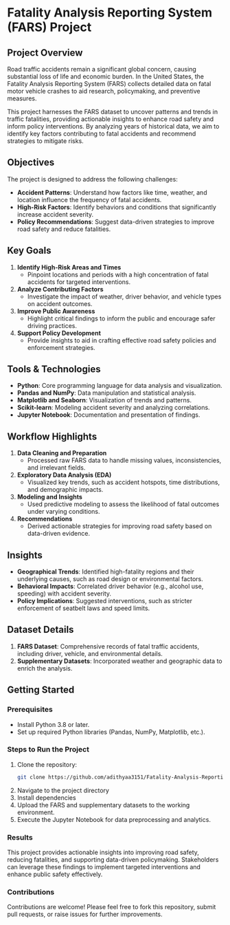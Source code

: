 # Fatality Analysis Reporting System (FARS) Project  

## Project Overview  
Road traffic accidents remain a significant global concern, causing substantial loss of life and economic burden. In the United States, the Fatality Analysis Reporting System (FARS) collects detailed data on fatal motor vehicle crashes to aid research, policymaking, and preventive measures.  

This project harnesses the FARS dataset to uncover patterns and trends in traffic fatalities, providing actionable insights to enhance road safety and inform policy interventions. By analyzing years of historical data, we aim to identify key factors contributing to fatal accidents and recommend strategies to mitigate risks.  

## Objectives  
The project is designed to address the following challenges:  
- **Accident Patterns**: Understand how factors like time, weather, and location influence the frequency of fatal accidents.  
- **High-Risk Factors**: Identify behaviors and conditions that significantly increase accident severity.  
- **Policy Recommendations**: Suggest data-driven strategies to improve road safety and reduce fatalities.  

## Key Goals  
1. **Identify High-Risk Areas and Times**  
   - Pinpoint locations and periods with a high concentration of fatal accidents for targeted interventions.  
2. **Analyze Contributing Factors**  
   - Investigate the impact of weather, driver behavior, and vehicle types on accident outcomes.  
3. **Improve Public Awareness**  
   - Highlight critical findings to inform the public and encourage safer driving practices.  
4. **Support Policy Development**  
   - Provide insights to aid in crafting effective road safety policies and enforcement strategies.  

## Tools & Technologies  
- **Python**: Core programming language for data analysis and visualization.  
- **Pandas and NumPy**: Data manipulation and statistical analysis.  
- **Matplotlib and Seaborn**: Visualization of trends and patterns.  
- **Scikit-learn**: Modeling accident severity and analyzing correlations.  
- **Jupyter Notebook**: Documentation and presentation of findings.  

## Workflow Highlights  
1. **Data Cleaning and Preparation**  
   - Processed raw FARS data to handle missing values, inconsistencies, and irrelevant fields.  
2. **Exploratory Data Analysis (EDA)**  
   - Visualized key trends, such as accident hotspots, time distributions, and demographic impacts.  
3. **Modeling and Insights**  
   - Used predictive modeling to assess the likelihood of fatal outcomes under varying conditions.  
4. **Recommendations**  
   - Derived actionable strategies for improving road safety based on data-driven evidence.  

## Insights  
- **Geographical Trends**: Identified high-fatality regions and their underlying causes, such as road design or environmental factors.  
- **Behavioral Impacts**: Correlated driver behavior (e.g., alcohol use, speeding) with accident severity.  
- **Policy Implications**: Suggested interventions, such as stricter enforcement of seatbelt laws and speed limits.  

## Dataset Details  
1. **FARS Dataset**: Comprehensive records of fatal traffic accidents, including driver, vehicle, and environmental details.  
2. **Supplementary Datasets**: Incorporated weather and geographic data to enrich the analysis.  

## Getting Started  

### Prerequisites  
- Install Python 3.8 or later.  
- Set up required Python libraries (Pandas, NumPy, Matplotlib, etc.).  

### Steps to Run the Project  
1. Clone the repository:  
   ```bash  
   git clone https://github.com/adithyaa3151/Fatality-Analysis-Reporting-System-FARS-Project
2. Navigate to the project directory
3. Install dependencies
4. Upload the FARS and supplementary datasets to the working environment.
5. Execute the Jupyter Notebook for data preprocessing and analytics.

### Results
This project provides actionable insights into improving road safety, reducing fatalities, and supporting data-driven policymaking. Stakeholders can leverage these findings to implement targeted interventions and enhance public safety effectively.

### Contributions
Contributions are welcome! Please feel free to fork this repository, submit pull requests, or raise issues for further improvements. 
